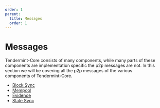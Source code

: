 ```yaml
---
order: 1
parent:
  title: Messages
  order: 1
---
```


# Messages

Tendermint-Core consists of many components, while many parts of these components are implementation specific the p2p messages are not. In this section we will be covering all the p2p messages of the various components of Tendermint-Core.

- [Block Sync](./block-sync.md)
- [Mempool](./mempool.md)
- [Evidence](./evidence.md)
- [State Sync](./state-sync.md)

